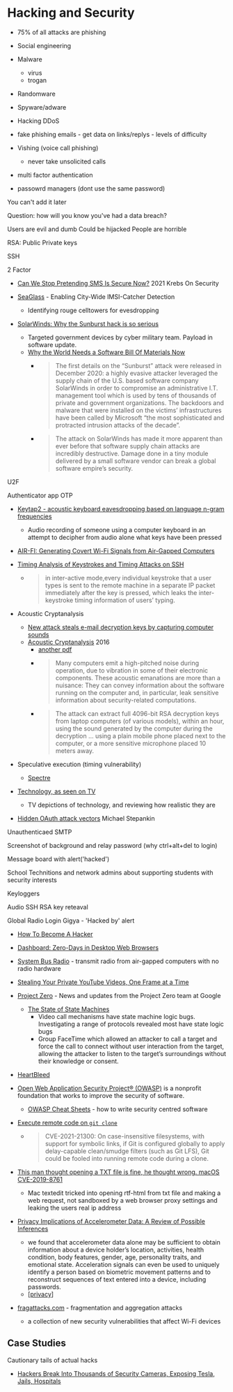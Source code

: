 Hacking and Security
====================

* 75% of all attacks are phishing
* Social engineering
* Malware
    * virus
    * trogan
* Randomware
* Spyware/adware
* Hacking DDoS

* fake phishing emails - get data on links/replys - levels of difficulty
* Vishing (voice call phishing)
    * never take unsolicited calls
* multi factor authentication
* passowrd managers (dont use the same password)


You can't add it later

Question: how will you know you've had a data breach?

Users are evil and dumb
Could be hijacked
People are horrible


RSA: Public Private keys

SSH

2 Factor

* [Can We Stop Pretending SMS Is Secure Now?](https://krebsonsecurity.com/2021/03/can-we-stop-pretending-sms-is-secure-now/) 2021 Krebs On Security
* [SeaGlass](https://seaglass.cs.washington.edu/) - Enabling City-Wide IMSI-Catcher Detection
    * Identifying rouge celltowers for evesdropping

* [SolarWinds: Why the Sunburst hack is so serious](https://www.bbc.co.uk/news/technology-55321643)
    * Targeted government devices by cyber military team. Payload in software update.
    * [Why the World Needs a Software Bill Of Materials Now](https://drrispens.medium.com/why-the-world-needs-a-software-bill-of-materials-now-5a565df65dff)
        * > The first details on the “Sunburst” attack were released in December 2020: a highly evasive attacker leveraged the supply chain of the U.S. based software company SolarWinds in order to compromise an administrative I.T. management tool which is used by tens of thousands of private and government organizations. The backdoors and malware that were installed on the victims’ infrastructures have been called by Microsoft “the most sophisticated and protracted intrusion attacks of the decade”.
        * > The attack on SolarWinds has made it more apparent than ever before that software supply chain attacks are incredibly destructive. Damage done in a tiny module delivered by a small software vendor can break a global software empire’s security.

U2F

Authenticator app OTP


* [Keytap2 - acoustic keyboard eavesdropping based on language n-gram frequencies](https://github.com/ggerganov/kbd-audio/discussions/31)
    * Audio recording of someone using a computer keyboard in an attempt to decipher from audio alone what keys have been pressed
* [AIR-FI: Generating Covert Wi-Fi Signals from Air-Gapped Computers](https://arxiv.org/abs/2012.06884)
* [Timing Analysis of Keystrokes and Timing Attacks on SSH](https://people.eecs.berkeley.edu/~daw/papers/ssh-use01.pdf)
    * > in inter-active mode,every individual keystroke that a user types is sent to the remote machine in a separate IP packet immediately after the key is pressed, which leaks the inter-keystroke timing information of users’ typing.
* Acoustic Cryptanalysis
    * [New attack steals e-mail decryption keys by capturing computer sounds](https://arstechnica.com/information-technology/2013/12/new-attack-steals-e-mail-decryption-keys-by-capturing-computer-sounds/)
    * [Acoustic Cryptanalysis](https://link.springer.com/article/10.1007/s00145-015-9224-2) 2016
        * [another pdf](https://www.cs.tau.ac.il/~tromer/papers/acoustic-20131218.pdf)
        * > Many computers emit a high-pitched noise during operation, due to vibration in some of their electronic components. These acoustic emanations are more than a nuisance: They can convey information about the software running on the computer and, in particular, leak sensitive information about security-related computations.
        * > The attack can extract full 4096-bit RSA decryption keys from laptop computers (of various models), within an hour, using the sound generated by the computer during the decryption ... using a plain mobile phone placed next to the computer, or a more sensitive microphone placed 10 meters away.
* Speculative execution (timing vulnerability)
    * [Spectre](https://en.wikipedia.org/wiki/Spectre_(security_vulnerability))


* [Technology, as seen on TV](https://fasterthanli.me/series/tech-as-seen-on-tv)
    * TV depictions of technology, and reviewing how realistic they are

* [Hidden OAuth attack vectors](https://portswigger.net/research/hidden-oauth-attack-vectors) Michael Stepankin

Unauthenticaed SMTP

Screenshot of background and relay password (why ctrl+alt+del to login)

Message board with alert('hacked')

School Technitions and network admins about supporting students with security interests

Keyloggers



Audio SSH RSA key reteaval


Global Radio Login Gigya - 'Hacked by' alert

* [How To Become A Hacker](https://zalberico.com/essay/2020/04/19/how-to-become-a-hacker.html)

* [Dashboard: Zero-Days in Desktop Web Browsers](https://www.radsix.com/dashboard1/)

* [System Bus Radio](https://github.com/fulldecent/system-bus-radio) - transmit radio from air-gapped computers with no radio hardware

* [Stealing Your Private YouTube Videos, One Frame at a Time](https://bugs.xdavidhu.me/google/2021/01/11/stealing-your-private-videos-one-frame-at-a-time/)


* [Project Zero](https://googleprojectzero.blogspot.com/) - News and updates from the Project Zero team at Google
    * [The State of State Machines ](https://googleprojectzero.blogspot.com/2021/01/the-state-of-state-machines.html)
        * Video call mechanisms have state machine logic bugs. Investigating a range of protocols revealed most have state logic bugs
        * Group FaceTime which allowed an attacker to call a target and force the call to connect without user interaction from the target, allowing the attacker to listen to the target’s surroundings without their knowledge or consent. 
* [HeartBleed](https://heartbleed.com/)

* [Open Web Application Security Project® (OWASP)](https://owasp.org/) is a nonprofit foundation that works to improve the security of software.
    * [OWASP Cheat Sheets](https://cheatsheetseries.owasp.org/index.html) - how to write security centred software

* [Execute remote code on `git clone`](https://www.openwall.com/lists/oss-security/2021/03/09/3)
    * > CVE-2021-21300: On case-insensitive filesystems, with support for symbolic links, if Git is configured globally to apply delay-capable clean/smudge filters (such as Git LFS), Git could be fooled into running remote code during a clone.
* [This man thought opening a TXT file is fine, he thought wrong. macOS CVE-2019-8761](https://www.paulosyibelo.com/2021/04/this-man-thought-opening-txt-file-is.html)
    * Mac textedit tricked into opening rtf-html from txt file and making a web request, not sandboxed by a web browser proxy settings and leaking the users real ip address
* [Privacy Implications of Accelerometer Data:  A Review of Possible Inferences](https://dl.acm.org/doi/pdf/10.1145/3309074.3309076)
    * we found  that  accelerometer  data  alone  may  be  sufficient  to  obtain information  about  a  device  holder’s  location,  activities,  health condition,   body   features,   gender,   age,   personality   traits,   and emotional state. Acceleration signals can even be used to uniquely identify  a  person  based  on  biometric  movement  patterns  and  to reconstruct  sequences  of  text  entered  into  a  device,  including passwords.
    * [[privacy]]

* [fragattacks.com](https://www.fragattacks.com/) - fragmentation and aggregation attacks
    * a collection of new security vulnerabilities that affect Wi-Fi devices

Case Studies
------------

Cautionary tails of actual hacks

* [Hackers Break Into Thousands of Security Cameras, Exposing Tesla, Jails, Hospitals](https://www.bnnbloomberg.ca/hackers-break-into-thousands-of-security-cameras-exposing-tesla-jails-hospitals-1.1574681)

[//begin]: # "Autogenerated link references for markdown compatibility"
[privacy]: privacy.md "Privacy"
[//end]: # "Autogenerated link references"